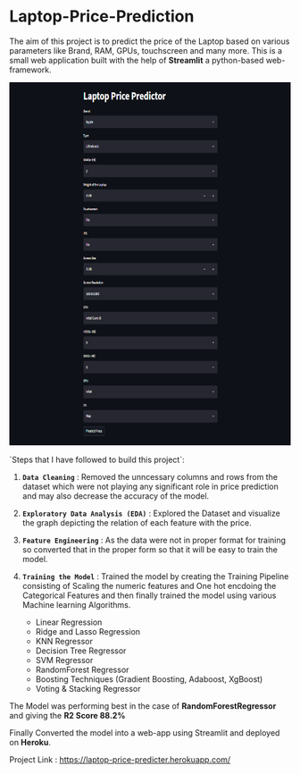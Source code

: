 # Laptop-Price-Prediction

The aim of this project is to predict the price of the Laptop based on various parameters like Brand, RAM, GPUs, touchscreen and many more.
This is a small web application built with the help of **Streamlit** a python-based web-framework.
<p align='center'>
<img src="https://github.com/PCON-Hacktoberfest-2022/Laptop-Price-Prediction/blob/master/sample_img.png" width="700" height="650" />
</p>
`Steps that I have followed to build this project`:

1. **`Data Cleaning`** : Removed the unncessary columns and rows from the dataset which were not playing any significant role in price prediction and may also decrease the accuracy of the model.

2. **`Exploratory Data Analysis (EDA)`** : Explored the Dataset and visualize the graph depicting the relation of each feature with the price.

3. **`Feature Engineering`** : As the data were not in proper format for training so converted that in the proper form so that it will be easy to train the model.

4. **`Training the Model`** : Trained the model by creating the Training Pipeline consisting of Scaling the numeric features and One hot encdoing the Categorical Features and then finally trained the model using various Machine learning Algorithms.
      * Linear Regression
      * Ridge and Lasso Regression
      * KNN Regressor
      * Decision Tree Regressor
      * SVM Regressor
      * RandomForest Regressor 
      * Boosting Techniques (Gradient Boosting, Adaboost, XgBoost)
      * Voting & Stacking Regressor

The Model was performing best in the case of **RandomForestRegressor** and giving the **R2 Score 88.2%**

Finally Converted the model into a web-app using Streamlit and deployed on **Heroku**.

Project Link : https://laptop-price-predicter.herokuapp.com/
      
